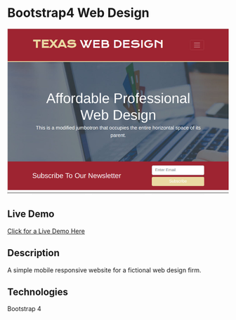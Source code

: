 # Bootstrap4 Web Design
![Demo Image](img/demo.jpg)

## Live Demo
[Click for a Live Demo Here](http://apps.javierlona.com/two/)

## Description
A simple mobile responsive website for a fictional web design firm.

## Technologies
Bootstrap 4
